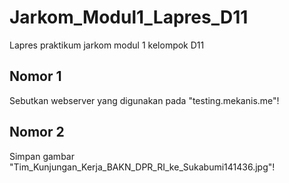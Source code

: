 # Jarkom_Modul1_Lapres_D11
Lapres praktikum jarkom modul 1 kelompok D11
## Nomor 1
Sebutkan webserver yang digunakan pada "testing.mekanis.me"!

## Nomor 2
Simpan gambar "Tim_Kunjungan_Kerja_BAKN_DPR_RI_ke_Sukabumi141436.jpg"!



